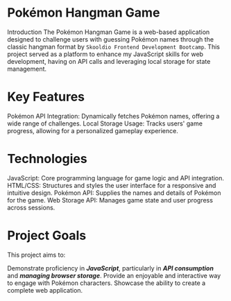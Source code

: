 # Pokémon Hangman Game
Introduction
The Pokémon Hangman Game is a web-based application designed to challenge users with guessing Pokémon names through the classic hangman format by `Skooldio Frontend Development Bootcamp`. 
This project served as a platform to enhance my JavaScript skills for web development, having on API calls and leveraging local storage for state management.

# Key Features
Pokémon API Integration: Dynamically fetches Pokémon names, offering a wide range of challenges.
Local Storage Usage: Tracks users' game progress, allowing for a personalized gameplay experience.

# Technologies
JavaScript: Core programming language for game logic and API integration.
HTML/CSS: Structures and styles the user interface for a responsive and intuitive design.
Pokémon API: Supplies the names and details of Pokémon for the game.
Web Storage API: Manages game state and user progress across sessions.

# Project Goals
This project aims to:

Demonstrate proficiency in ***JavaScript***, particularly in ***API consumption*** and ***managing browser storage***.
Provide an enjoyable and interactive way to engage with Pokémon characters.
Showcase the ability to create a complete web application.
